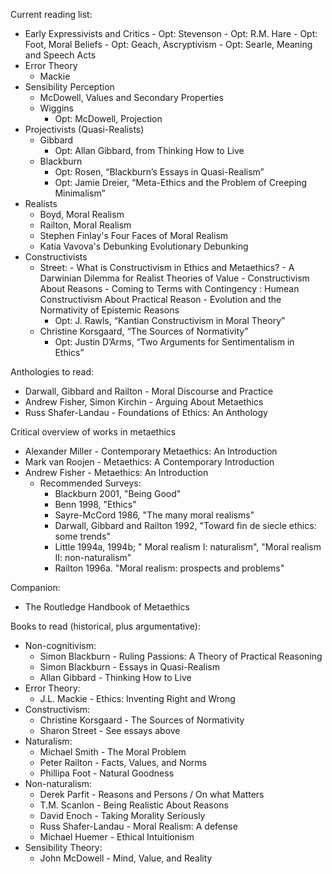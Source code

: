Current reading list:
- Early Expressivists and Critics
        - Opt: Stevenson
        - Opt: R.M. Hare
        - Opt: Foot, Moral Beliefs
        - Opt: Geach, Ascryptivism
        - Opt: Searle, Meaning and Speech Acts
- Error Theory
    - Mackie
- Sensibility Perception
    - McDowell, Values and Secondary Properties
    - Wiggins
        - Opt: McDowell, Projection
- Projectivists (Quasi-Realists)
    - Gibbard
        - Opt: Allan Gibbard, from Thinking How to Live   
    - Blackburn
        - Opt: Rosen, “Blackburn’s Essays in Quasi-Realism” 
        - Opt: Jamie Dreier, “Meta-Ethics and the Problem of Creeping Minimalism”
- Realists
    - Boyd, Moral Realism
    - Railton, Moral Realism
    - Stephen Finlay's Four Faces of Moral Realism
    - Katia Vavova's Debunking Evolutionary Debunking
- Constructivists
    - Street:
            - What is Constructivism in Ethics and Metaethics?
            - A Darwinian Dilemma for Realist Theories of Value
            - Constructivism About Reasons
            - Coming to Terms with Contingency : Humean Constructivism About Practical Reason
            - Evolution and the Normativity of Epistemic Reasons
        - Opt: J. Rawls, “Kantian Constructivism in Moral Theory” 
    - Christine Korsgaard, “The Sources of Normativity” 
        - Opt: Justin D’Arms, “Two Arguments for Sentimentalism in Ethics”

Anthologies to read:
- Darwall, Gibbard and Railton - Moral Discourse and Practice
- Andrew Fisher, Simon Kirchin - Arguing About Metaethics
- Russ Shafer-Landau - Foundations of Ethics: An Anthology

Critical overview of works in metaethics
- Alexander Miller - Contemporary Metaethics: An Introduction
- Mark van Roojen - Metaethics: A Contemporary Introduction
- Andrew Fisher - Metaethics: An Introduction
    - Recommended Surveys:
        - Blackburn 2001, "Being Good"
        - Benn 1998, "Ethics"
        - Sayre-McCord 1986, "The many moral realisms"
        - Darwall, Gibbard and Railton 1992, "Toward fin de siecle ethics: some trends"
        - Little 1994a, 1994b; " Moral realism I: naturalism", "Moral realism II: non-naturalism"
        - Railton 1996a. "Moral realism: prospects and problems"

Companion:
- The Routledge Handbook of Metaethics

Books to read (historical, plus argumentative):
- Non-cognitivism:
    - Simon Blackburn - Ruling Passions: A Theory of Practical Reasoning
    - Simon Blackburn - Essays in Quasi-Realism
    - Allan Gibbard - Thinking How to Live
- Error Theory:
    - J.L. Mackie - Ethics: Inventing Right and Wrong
- Constructivism:
    - Christine Korsgaard - The Sources of Normativity
    - Sharon Street - See essays above
- Naturalism: 
    - Michael Smith - The Moral Problem
    - Peter Railton - Facts, Values, and Norms
    - Phillipa Foot - Natural Goodness
- Non-naturalism:
    - Derek Parfit - Reasons and Persons / On what Matters
    - T.M. Scanlon - Being Realistic About Reasons
    - David Enoch - Taking Morality Seriously
    - Russ Shafer-Landau - Moral Realism: A defense
    - Michael Huemer - Ethical Intuitionism
- Sensibility Theory:
    - John McDowell - Mind, Value, and Reality